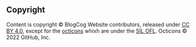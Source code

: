 ## Copyright
Content is copyright © BlogCog Website contributors, released under [CC BY 4.0](https://creativecommons.org/licenses/by/4.0), except for the [octicons](https://primer.style/octicons) whixh are under the [SIL OFL](https://choosealicense.com/licenses/sil-ofl-1.1). Octicons © 2022 GitHub, Inc.
